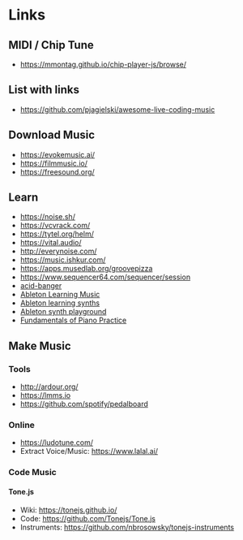 # Links

## MIDI / Chip Tune

- <https://mmontag.github.io/chip-player-js/browse/>

## List with links

- <https://github.com/pjagielski/awesome-live-coding-music>

## Download Music

- <https://evokemusic.ai/>
- <https://filmmusic.io/>
- <https://freesound.org/>

## Learn

- <https://noise.sh/>
- <https://vcvrack.com/>
- <https://tytel.org/helm/>
- <https://vital.audio/>
- <http://everynoise.com/>
- <https://music.ishkur.com/>
- <https://apps.musedlab.org/groovepizza>
- <https://www.sequencer64.com/sequencer/session>
- [acid-banger](https://www.vitling.xyz/toys/acid-banger)
- [Ableton Learning Music](https://learningmusic.ableton.com/)
- [Ableton learning synths](https://learningsynths.ableton.com/en/get-started)
- [Ableton synth playground](https://learningsynths.ableton.com/en/playground)
- [Fundamentals of Piano Practice](https://fundamentals-of-piano-practice.readthedocs.io/)

## Make Music

### Tools

- <http://ardour.org/>
- <https://lmms.io>
- <https://github.com/spotify/pedalboard>

### Online

- <https://ludotune.com/>
- Extract Voice/Music: <https://www.lalal.ai/>

### Code Music

#### Tone.js

- Wiki: <https://tonejs.github.io/>
- Code: <https://github.com/Tonejs/Tone.js>
- Instruments: <https://github.com/nbrosowsky/tonejs-instruments>
